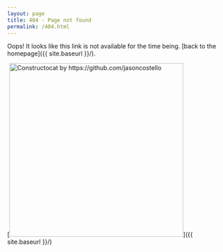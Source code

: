 ```yaml
---
layout: page
title: 404 - Page not found
permalink: /404.html
---
```


Oops! It looks like this link is not available for the time being. [back to the homepage]({{ site.baseurl }}/).

[<img src="{{ site.baseurl }}/images/404.jpg" alt="Constructocat by https://github.com/jasoncostello" style="width: 400px;"/>]({{ site.baseurl }}/)
